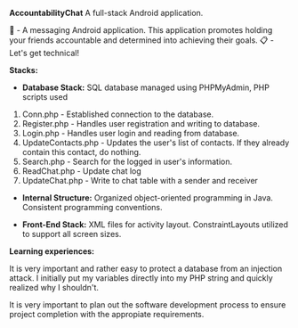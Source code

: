 <b>AccountabilityChat</b>
A full-stack Android application.

🤔 - A messaging Android application. This application promotes holding your friends accountable and determined into achieving their goals. 
📋 - Let's get technical!

<b>Stacks:</b>

- <b>Database Stack:</b> SQL database managed using PHPMyAdmin, PHP scripts used  
1) Conn.php - Established connection to the database.  
2) Register.php - Handles user registration and writing to database.  
3) Login.php - Handles user login and reading from database.  
4) UpdateContacts.php - Updates the user's list of contacts. If they already contain this contact, do nothing.  
5) Search.php - Search for the logged in user's information. 
6) ReadChat.php - Update chat log
7) UpdateChat.php - Write to chat table with a sender and receiver

- <b>Internal Structure:</b> Organized object-oriented programming in Java. Consistent programming conventions.

- <b>Front-End Stack:</b> XML files for activity layout. ConstraintLayouts utilized to support all screen sizes.

<b>Learning experiences:</b>

It is very important and rather easy to protect a database from an injection attack. I initially put my variables directly into my PHP string and quickly realized why I shouldn't.

It is very important to plan out the software development process to ensure project completion with the appropiate requirements.
